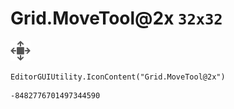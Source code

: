 # Grid.MoveTool@2x `32x32`
<img src="/img/Grid.MoveTool@2x.png" width=32 height=32>

``` CSharp
EditorGUIUtility.IconContent("Grid.MoveTool@2x")
```
```
-8482776701497344590
```
